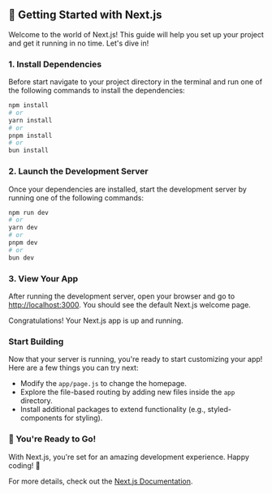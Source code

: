 ## 🚀 Getting Started with Next.js

Welcome to the world of Next.js! This guide will help you set up your project and get it running in no time. Let's dive in!

### 1. Install Dependencies
Before start navigate to your project directory in the terminal and run one of the following commands to install the dependencies:

```bash
npm install
# or
yarn install
# or
pnpm install
# or
bun install
```

### 2. Launch the Development Server
Once your dependencies are installed, start the development server by running one of the following commands:

```bash
npm run dev
# or
yarn dev
# or
pnpm dev
# or
bun dev
```

### 3. View Your App

After running the development server, open your browser and go to [http://localhost:3000](http://localhost:3000). You should see the default Next.js welcome page.

Congratulations! Your Next.js app is up and running.


### Start Building

Now that your server is running, you're ready to start customizing your app! Here are a few things you can try next:

- Modify the `app/page.js` to change the homepage.
- Explore the file-based routing by adding new files inside the `app` directory.
- Install additional packages to extend functionality (e.g., styled-components for styling).

### 🎉 You're Ready to Go!

With Next.js, you're set for an amazing development experience. Happy coding! 🚀

For more details, check out the [Next.js Documentation](https://nextjs.org/docs).
